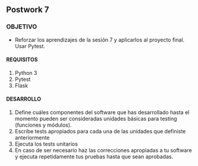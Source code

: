 ## Postwork 7

### OBJETIVO

- Reforzar los aprendizajes de la sesión 7 y  aplicarlos al proyecto final. Usar Pytest.
#### REQUISITOS

1. Python 3
2. Pytest
3. Flask

#### DESARROLLO

1. Define cuáles componentes del software que has desarrollado hasta el momento pueden ser consideradas unidades básicas para testing (funciones y módulos).
2. Escribe tests apropiados para cada una de las unidades que definiste anteriormente
3. Ejecuta los tests unitarios
4. En caso de ser necesario haz las correcciones apropiadas a tu software y ejecuta repetidamente tus pruebas hasta que sean aprobadas.



